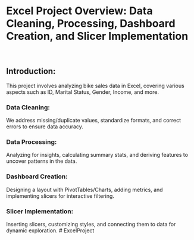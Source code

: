 <H1>Excel Project Overview: Data Cleaning, Processing, Dashboard Creation, and Slicer Implementation</H1> <br/>
<H2>Introduction:</H2>
This project involves analyzing bike sales data in Excel, covering various aspects such as ID, Marital Status, Gender, Income, and more.

<H3>Data Cleaning:</H3>
We address missing/duplicate values, standardize formats, and correct errors to ensure data accuracy.

<H3>Data Processing:</H3>
Analyzing for insights, calculating summary stats, and deriving features to uncover patterns in the data.

<H3>Dashboard Creation:</H3>
Designing a layout with PivotTables/Charts, adding metrics, and implementing slicers for interactive filtering.

<H3>Slicer Implementation:</H3>
Inserting slicers, customizing styles, and connecting them to data for dynamic exploration.
# ExcelProject
